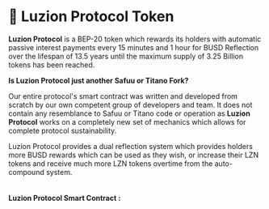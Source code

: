 # 📖 Luzion Protocol Token

**Luzion Protocol** is a BEP-20 token which rewards its holders with automatic passive interest payments every 15 minutes and 1 hour for BUSD Reflection over the lifespan of 13.5 years until the maximum supply of 3.25 Billion tokens has been reached. &#x20;

**Is Luzion Protocol just another Safuu or Titano Fork?**

Our entire protocol's smart contract was written and developed from scratch by our own competent group of developers and team. It does not contain any resemblance to Safuu or Titano code or operation as **Luzion Protocol** works on a completely new set of mechanics which allows for complete protocol sustainability.

Luzion Protocol provides a dual reflection system which provides holders more BUSD rewards which can be used as they wish, or increase their LZN tokens and receive much more LZN tokens overtime from the auto-compound system.\
\
\
**Luzion Protocol Smart Contract :**
